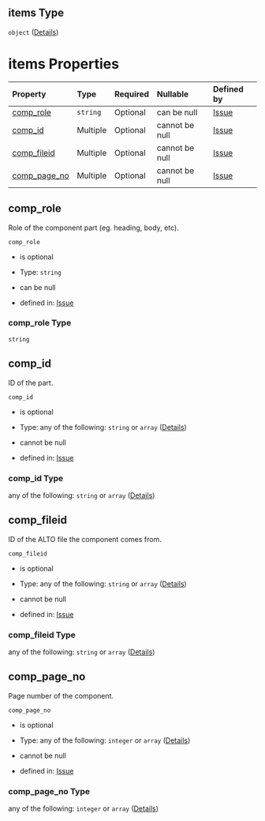 ## items Type

`object` ([Details](issue-properties-i-items-properties-l-properties-parts-items.md))

# items Properties

| Property                        | Type     | Required | Nullable       | Defined by                                                                                                                                                                                                                                                      |
| :------------------------------ | :------- | :------- | :------------- | :-------------------------------------------------------------------------------------------------------------------------------------------------------------------------------------------------------------------------------------------------------------- |
| [comp\_role](#comp_role)        | `string` | Optional | can be null    | [Issue](issue-properties-i-items-properties-l-properties-parts-items-properties-comp_role.md "https://impresso.github.io/impresso-schemas/json/canonical/issue.schema.json#/properties/i/items/properties/l/properties/parts/items/properties/comp_role")       |
| [comp\_id](#comp_id)            | Multiple | Optional | cannot be null | [Issue](issue-properties-i-items-properties-l-properties-parts-items-properties-comp_id.md "https://impresso.github.io/impresso-schemas/json/canonical/issue.schema.json#/properties/i/items/properties/l/properties/parts/items/properties/comp_id")           |
| [comp\_fileid](#comp_fileid)    | Multiple | Optional | cannot be null | [Issue](issue-properties-i-items-properties-l-properties-parts-items-properties-comp_fileid.md "https://impresso.github.io/impresso-schemas/json/canonical/issue.schema.json#/properties/i/items/properties/l/properties/parts/items/properties/comp_fileid")   |
| [comp\_page\_no](#comp_page_no) | Multiple | Optional | cannot be null | [Issue](issue-properties-i-items-properties-l-properties-parts-items-properties-comp_page_no.md "https://impresso.github.io/impresso-schemas/json/canonical/issue.schema.json#/properties/i/items/properties/l/properties/parts/items/properties/comp_page_no") |

## comp\_role

Role of the component part (eg. heading, body, etc).

`comp_role`

*   is optional

*   Type: `string`

*   can be null

*   defined in: [Issue](issue-properties-i-items-properties-l-properties-parts-items-properties-comp_role.md "https://impresso.github.io/impresso-schemas/json/canonical/issue.schema.json#/properties/i/items/properties/l/properties/parts/items/properties/comp_role")

### comp\_role Type

`string`

## comp\_id

ID of the part.

`comp_id`

*   is optional

*   Type: any of the following: `string` or `array` ([Details](issue-properties-i-items-properties-l-properties-parts-items-properties-comp_id.md))

*   cannot be null

*   defined in: [Issue](issue-properties-i-items-properties-l-properties-parts-items-properties-comp_id.md "https://impresso.github.io/impresso-schemas/json/canonical/issue.schema.json#/properties/i/items/properties/l/properties/parts/items/properties/comp_id")

### comp\_id Type

any of the following: `string` or `array` ([Details](issue-properties-i-items-properties-l-properties-parts-items-properties-comp_id.md))

## comp\_fileid

ID of the ALTO file the component comes from.

`comp_fileid`

*   is optional

*   Type: any of the following: `string` or `array` ([Details](issue-properties-i-items-properties-l-properties-parts-items-properties-comp_fileid.md))

*   cannot be null

*   defined in: [Issue](issue-properties-i-items-properties-l-properties-parts-items-properties-comp_fileid.md "https://impresso.github.io/impresso-schemas/json/canonical/issue.schema.json#/properties/i/items/properties/l/properties/parts/items/properties/comp_fileid")

### comp\_fileid Type

any of the following: `string` or `array` ([Details](issue-properties-i-items-properties-l-properties-parts-items-properties-comp_fileid.md))

## comp\_page\_no

Page number of the component.

`comp_page_no`

*   is optional

*   Type: any of the following: `integer` or `array` ([Details](issue-properties-i-items-properties-l-properties-parts-items-properties-comp_page_no.md))

*   cannot be null

*   defined in: [Issue](issue-properties-i-items-properties-l-properties-parts-items-properties-comp_page_no.md "https://impresso.github.io/impresso-schemas/json/canonical/issue.schema.json#/properties/i/items/properties/l/properties/parts/items/properties/comp_page_no")

### comp\_page\_no Type

any of the following: `integer` or `array` ([Details](issue-properties-i-items-properties-l-properties-parts-items-properties-comp_page_no.md))

